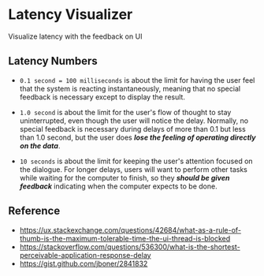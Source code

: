 # Latency Visualizer

Visualize latency with the feedback on UI

## Latency Numbers

- `0.1 second = 100 milliseconds` is about the limit for having the user feel that the system is reacting instantaneously, meaning that no special feedback is necessary except to display the result.

- `1.0 second` is about the limit for the user's flow of thought to stay uninterrupted, even though the user will notice the delay. Normally, no special feedback is necessary during delays of more than 0.1 but less than 1.0 second, but the user does ***lose the feeling of operating directly on the data***.

- `10 seconds` is about the limit for keeping the user's attention focused on the dialogue. For longer delays, users will want to perform other tasks while waiting for the computer to finish, so they ***should be given feedback*** indicating when the computer expects to be done.


## Reference
- https://ux.stackexchange.com/questions/42684/what-as-a-rule-of-thumb-is-the-maximum-tolerable-time-the-ui-thread-is-blocked
- https://stackoverflow.com/questions/536300/what-is-the-shortest-perceivable-application-response-delay
- https://gist.github.com/jboner/2841832
